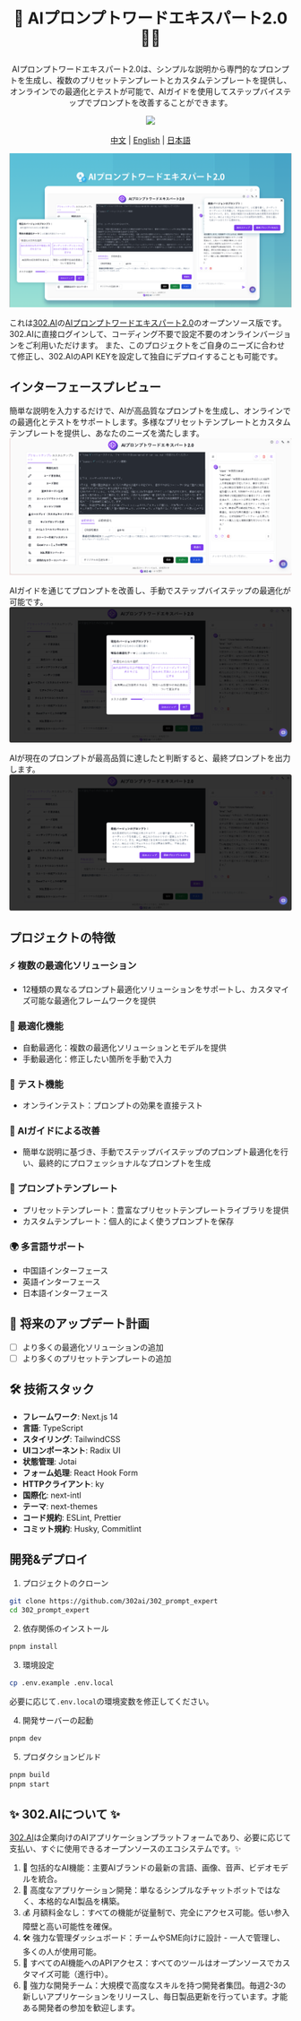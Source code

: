# <p align="center">🤖 AIプロンプトワードエキスパート2.0 🚀✨</p>

<p align="center">AIプロンプトワードエキスパート2.0は、シンプルな説明から専門的なプロンプトを生成し、複数のプリセットテンプレートとカスタムテンプレートを提供し、オンラインでの最適化とテストが可能で、AIガイドを使用してステップバイステップでプロンプトを改善することができます。</p>

<p align="center"><a href="https://302.ai/ja/tools/prompt/" target="blank"><img src="https://file.302.ai/gpt/imgs/github/20250102/72a57c4263944b73bf521830878ae39a.png" /></a></p >

<p align="center"><a href="README_zh.md">中文</a> | <a href="README.md">English</a> | <a href="README_ja.md">日本語</a></p>

![インターフェースプレビュー](docs/302_AI_Prompt_Expert_2.0_jp.png)

これは[302.AI](https://302.ai/ja/)の[AIプロンプトワードエキスパート2.0](https://302.ai/ja/tools/prompt/)のオープンソース版です。
302.AIに直接ログインして、コーディング不要で設定不要のオンラインバージョンをご利用いただけます。
また、このプロジェクトをご自身のニーズに合わせて修正し、302.AIのAPI KEYを設定して独自にデプロイすることも可能です。

## インターフェースプレビュー
簡単な説明を入力するだけで、AIが高品質なプロンプトを生成し、オンラインでの最適化とテストをサポートします。多様なプリセットテンプレートとカスタムテンプレートを提供し、あなたのニーズを満たします。
![インターフェースプレビュー](docs/302_AI_Prompt_Expert_2.0_jp_screenshot_01.png)      

AIガイドを通じてプロンプトを改善し、手動でステップバイステップの最適化が可能です。
![インターフェースプレビュー](docs/302_AI_Prompt_Expert_2.0_jp_screenshot_02.png)        

AIが現在のプロンプトが最高品質に達したと判断すると、最終プロンプトを出力します。
![インターフェースプレビュー](docs/302_AI_Prompt_Expert_2.0_jp_screenshot_03.png)

## プロジェクトの特徴
### ⚡ 複数の最適化ソリューション
- 12種類の異なるプロンプト最適化ソリューションをサポートし、カスタマイズ可能な最適化フレームワークを提供
### 🔄 最適化機能
- 自動最適化：複数の最適化ソリューションとモデルを提供
- 手動最適化：修正したい箇所を手動で入力
### 🧪 テスト機能
- オンラインテスト：プロンプトの効果を直接テスト
### 🤖 AIガイドによる改善
- 簡単な説明に基づき、手動でステップバイステップのプロンプト最適化を行い、最終的にプロフェッショナルなプロンプトを生成
### 📑 プロンプトテンプレート
- プリセットテンプレート：豊富なプリセットテンプレートライブラリを提供
- カスタムテンプレート：個人的によく使うプロンプトを保存
### 🌍 多言語サポート
- 中国語インターフェース
- 英語インターフェース
- 日本語インターフェース

## 🚩 将来のアップデート計画
- [ ] より多くの最適化ソリューションの追加
- [ ] より多くのプリセットテンプレートの追加

## 🛠️ 技術スタック

- **フレームワーク**: Next.js 14
- **言語**: TypeScript
- **スタイリング**: TailwindCSS
- **UIコンポーネント**: Radix UI
- **状態管理**: Jotai
- **フォーム処理**: React Hook Form
- **HTTPクライアント**: ky
- **国際化**: next-intl
- **テーマ**: next-themes
- **コード規約**: ESLint, Prettier
- **コミット規約**: Husky, Commitlint

## 開発&デプロイ
1. プロジェクトのクローン
```bash
git clone https://github.com/302ai/302_prompt_expert
cd 302_prompt_expert
```

2. 依存関係のインストール
```bash
pnpm install
```

3. 環境設定
```bash
cp .env.example .env.local
```
必要に応じて`.env.local`の環境変数を修正してください。

4. 開発サーバーの起動
```bash
pnpm dev
```

5. プロダクションビルド
```bash
pnpm build
pnpm start
```


## ✨ 302.AIについて ✨
[302.AI](https://302.ai/ja/)は企業向けのAIアプリケーションプラットフォームであり、必要に応じて支払い、すぐに使用できるオープンソースのエコシステムです。✨
1. 🧠 包括的なAI機能：主要AIブランドの最新の言語、画像、音声、ビデオモデルを統合。
2. 🚀 高度なアプリケーション開発：単なるシンプルなチャットボットではなく、本格的なAI製品を構築。
3. 💰 月額料金なし：すべての機能が従量制で、完全にアクセス可能。低い参入障壁と高い可能性を確保。
4. 🛠 強力な管理ダッシュボード：チームやSME向けに設計 - 一人で管理し、多くの人が使用可能。
5. 🔗 すべてのAI機能へのAPIアクセス：すべてのツールはオープンソースでカスタマイズ可能（進行中）。
6. 💪 強力な開発チーム：大規模で高度なスキルを持つ開発者集団。毎週2-3の新しいアプリケーションをリリースし、毎日製品更新を行っています。才能ある開発者の参加を歓迎します。